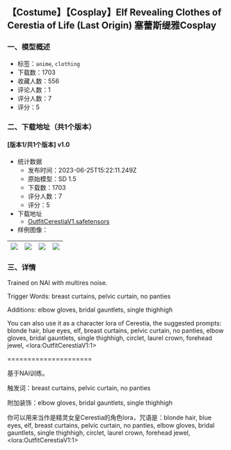 ## 【Costume】【Cosplay】Elf Revealing Clothes of Cerestia of Life (Last Origin) 塞蕾斯缇雅Cosplay
### 一、模型概述

- 标签：`anime`, `clothing`
- 下载数：1703
- 收藏人数：556
- 评论人数：1
- 评分人数：7
- 评分：5

### 二、下载地址（共1个版本）

#### [版本1/共1个版本] v1.0

- 统计数据
  - 发布时间：2023-06-25T15:22:11.249Z
  - 原始模型：SD 1.5
  - 下载数：1703
  - 评分人数：7
  - 评分：5
- 下载地址
  - [OutfitCerestiaV1.safetensors](https://civitai.com/api/download/models/103854)
- 样例图像：

| <img src="https://image.civitai.com/xG1nkqKTMzGDvpLrqFT7WA/5dbb75c2-9eb2-4879-9b0c-2a4b2986104e/width=450/1285404.jpeg" /> | <img src="https://image.civitai.com/xG1nkqKTMzGDvpLrqFT7WA/e37502ba-2402-4a57-a05e-a4bdd0fb42c4/width=450/1285401.jpeg" /> | <img src="https://image.civitai.com/xG1nkqKTMzGDvpLrqFT7WA/11f174d4-529e-4913-9bb3-2521f83abc5d/width=450/1285400.jpeg" /> | <img src="https://image.civitai.com/xG1nkqKTMzGDvpLrqFT7WA/b2b84248-6728-4759-9b4e-28918a388254/width=450/1285398.jpeg" /> |
| ---- | ---- | ---- | ---- |


### 三、详情
<p>Trained on NAI with multires noise.</p><p>Trigger Words: breast curtains, pelvic curtain, no panties</p><p>Additions: elbow gloves, bridal gauntlets, single thighhigh</p><p>You can also use it as a character lora of Cerestia, the suggested prompts: blonde hair, blue eyes, elf, breast curtains, pelvic curtain, no panties, elbow gloves, bridal gauntlets, single thighhigh, circlet, laurel crown, forehead jewel, &lt;lora:OutfitCerestiaV1:1&gt;</p><p>=====================</p><p>基于NAI训练。</p><p>触发词：breast curtains, pelvic curtain, no panties</p><p>附加装饰：elbow gloves, bridal gauntlets, single thighhigh</p><p>你可以用来当作是精灵女皇Cerestia的角色lora，咒语是：blonde hair, blue eyes, elf, breast curtains, pelvic curtain, no panties, elbow gloves, bridal gauntlets, single thighhigh, circlet, laurel crown, forehead jewel, &lt;lora:OutfitCerestiaV1:1&gt;</p>